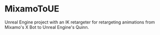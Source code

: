# MixamoToUE
 Unreal Engine project with an IK retargeter for retargeting animations from Mixamo's X Bot to Unreal Engine's Quinn.
